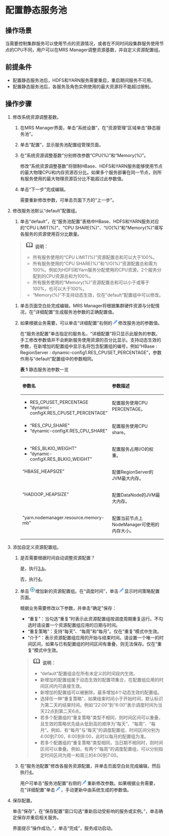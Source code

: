 # 配置静态服务池<a name="ZH-CN_TOPIC_0174499464"></a>

## 操作场景<a name="zh-cn_topic_0035209694_section36446384185849"></a>

当需要控制集群服务可以使用节点的资源情况，或者在不同时间段集群服务使用节点的CPU不同，用户可以在MRS Manager调整资源基数，并自定义资源配置组。

## 前提条件<a name="zh-cn_topic_0035209694_section41676267185911"></a>

-   配置静态服务池后，HDFS和YARN服务需要重启，重启期间服务不可用。
-   配置静态服务池后，各服务及角色实例使用的最大资源将不能超过限制。

## 操作步骤<a name="zh-cn_topic_0035209694_section1786339185927"></a>

1.  修改系统资源调整基数。
    1.  在MRS Manager界面，单击“系统设置”，在“资源管理”区域单击“静态服务池”。
    2.  单击“配置”，显示服务池配置组管理页面。
    3.  在“系统资源调整基数”分别修改参数“CPU\(%\)”和“Memory\(%\)”。

        修改“系统资源调整基数”将限制HBase、HDFS和YARN服务能够使用节点的最大物理CPU和内存资源百分比。如果多个服务部署在同一节点，则所有服务使用的最大物理资源百分比不能超过此参数值。

    4.  单击“下一步”完成编辑。

        需要重新修改参数，可单击页面下方的“上一步”。

2.  修改服务池默认“default”配置组。

    1.  单击“default”，在“服务池配置”表格中HBase、HDFS和YARN服务对应的“CPU LIMIT\(%\)”、“CPU SHARE\(%\)”、“I/O\(%\)”和“Memory\(%\)”填写各服务的资源使用百分比数量。

    >![](public_sys-resources/icon-note.gif) **说明：**   
    >-   所有服务使用的“CPU LIMIT\(%\)”资源配置总和可以大于100%。  
    >-   所有服务使用的“CPU SHARE\(%\)”和“I/O\(%\)”资源配置总和需为100%。例如为HDFS和Yarn服务分配使用的CPU资源，2个服务分配到的CPU资源总和为100%。  
    >-   所有服务使用的“Memory\(%\)”资源配置总和可以小于或等于100%，也可以大于100%。  
    >-   “Memory\(%\)”不支持动态生效，仅在“default”配置组中可以修改。  

    1.  单击页面空白处完成编辑，MRS Manager将根据集群硬件资源与分配情况，在“详细配置”生成服务池参数的正确配置值。
    2.  如果根据业务需要，可以单击“详细配置”右侧的![](figures/icon_mrs_clip.gif)修改服务池的参数值。

        在“服务池配置”单击指定的服务名，“详细配置”将只显示此服务的参数。手工修改参数值并不会刷新服务使用资源的百分比显示。支持动态生效的参数，在新增加的配置组中显示名将包含配置组的编号，例如“HBase : RegionServer : dynamic-config1.RES\_CPUSET\_PERCENTAGE”，参数作用与“default”配置组中的参数相同。

        **表 1**  静态服务池参数一览

        <a name="zh-cn_topic_0035209694_table1090518719336"></a>
        <table><thead align="left"><tr id="zh-cn_topic_0035209694_row6120169419340"><th class="cellrowborder" valign="top" width="46.5%" id="mcps1.2.3.1.1"><p id="zh-cn_topic_0035209694_p5839019519340"><a name="zh-cn_topic_0035209694_p5839019519340"></a><a name="zh-cn_topic_0035209694_p5839019519340"></a><strong id="zh-cn_topic_0035209694_b2722679619444"><a name="zh-cn_topic_0035209694_b2722679619444"></a><a name="zh-cn_topic_0035209694_b2722679619444"></a>参数名</strong></p>
        </th>
        <th class="cellrowborder" valign="top" width="53.5%" id="mcps1.2.3.1.2"><p id="zh-cn_topic_0035209694_p3198534019340"><a name="zh-cn_topic_0035209694_p3198534019340"></a><a name="zh-cn_topic_0035209694_p3198534019340"></a><strong id="zh-cn_topic_0035209694_b5788687719444"><a name="zh-cn_topic_0035209694_b5788687719444"></a><a name="zh-cn_topic_0035209694_b5788687719444"></a>参数描述</strong></p>
        </th>
        </tr>
        </thead>
        <tbody><tr id="zh-cn_topic_0035209694_row3085288319336"><td class="cellrowborder" valign="top" width="46.5%" headers="mcps1.2.3.1.1 "><a name="zh-cn_topic_0035209694_ul1605557219336"></a><a name="zh-cn_topic_0035209694_ul1605557219336"></a><ul id="zh-cn_topic_0035209694_ul1605557219336"><li>RES_CPUSET_PERCENTAGE</li><li>“dynamic-configX.RES_CPUSET_PERCENTAGE”</li></ul>
        </td>
        <td class="cellrowborder" valign="top" width="53.5%" headers="mcps1.2.3.1.2 "><p id="zh-cn_topic_0035209694_p4680602919336"><a name="zh-cn_topic_0035209694_p4680602919336"></a><a name="zh-cn_topic_0035209694_p4680602919336"></a>配置服务使用CPU PERCENTAGE。</p>
        </td>
        </tr>
        <tr id="zh-cn_topic_0035209694_row1860108319336"><td class="cellrowborder" valign="top" width="46.5%" headers="mcps1.2.3.1.1 "><a name="zh-cn_topic_0035209694_ul3029273119336"></a><a name="zh-cn_topic_0035209694_ul3029273119336"></a><ul id="zh-cn_topic_0035209694_ul3029273119336"><li>“RES_CPU_SHARE”</li><li>“dynamic-configX.RES_CPU_SHARE”</li></ul>
        </td>
        <td class="cellrowborder" valign="top" width="53.5%" headers="mcps1.2.3.1.2 "><p id="zh-cn_topic_0035209694_p4126579719336"><a name="zh-cn_topic_0035209694_p4126579719336"></a><a name="zh-cn_topic_0035209694_p4126579719336"></a>配置服务使用CPU share。</p>
        </td>
        </tr>
        <tr id="zh-cn_topic_0035209694_row3584786119336"><td class="cellrowborder" valign="top" width="46.5%" headers="mcps1.2.3.1.1 "><a name="zh-cn_topic_0035209694_ul1799561419336"></a><a name="zh-cn_topic_0035209694_ul1799561419336"></a><ul id="zh-cn_topic_0035209694_ul1799561419336"><li>“RES_BLKIO_WEIGHT”</li><li>“dynamic-configX.RES_BLKIO_WEIGHT”</li></ul>
        </td>
        <td class="cellrowborder" valign="top" width="53.5%" headers="mcps1.2.3.1.2 "><p id="zh-cn_topic_0035209694_p2473476619336"><a name="zh-cn_topic_0035209694_p2473476619336"></a><a name="zh-cn_topic_0035209694_p2473476619336"></a>配置服务占用I/O的权重。</p>
        </td>
        </tr>
        <tr id="zh-cn_topic_0035209694_row33861812174817"><td class="cellrowborder" valign="top" width="46.5%" headers="mcps1.2.3.1.1 "><p id="zh-cn_topic_0035209694_p43721972174818"><a name="zh-cn_topic_0035209694_p43721972174818"></a><a name="zh-cn_topic_0035209694_p43721972174818"></a>“HBASE_HEAPSIZE”</p>
        </td>
        <td class="cellrowborder" valign="top" width="53.5%" headers="mcps1.2.3.1.2 "><p id="zh-cn_topic_0035209694_p51818872174818"><a name="zh-cn_topic_0035209694_p51818872174818"></a><a name="zh-cn_topic_0035209694_p51818872174818"></a>配置RegionServer的JVM最大内存。</p>
        </td>
        </tr>
        <tr id="zh-cn_topic_0035209694_row2128630419336"><td class="cellrowborder" valign="top" width="46.5%" headers="mcps1.2.3.1.1 "><p id="zh-cn_topic_0035209694_p566806311945"><a name="zh-cn_topic_0035209694_p566806311945"></a><a name="zh-cn_topic_0035209694_p566806311945"></a>“HADOOP_HEAPSIZE”</p>
        </td>
        <td class="cellrowborder" valign="top" width="53.5%" headers="mcps1.2.3.1.2 "><p id="zh-cn_topic_0035209694_p277283791945"><a name="zh-cn_topic_0035209694_p277283791945"></a><a name="zh-cn_topic_0035209694_p277283791945"></a>配置DataNode的JVM最大内存。</p>
        </td>
        </tr>
        <tr id="zh-cn_topic_0035209694_row470866661944"><td class="cellrowborder" valign="top" width="46.5%" headers="mcps1.2.3.1.1 "><p id="zh-cn_topic_0035209694_p4273402919410"><a name="zh-cn_topic_0035209694_p4273402919410"></a><a name="zh-cn_topic_0035209694_p4273402919410"></a>“yarn.nodemanager.resource.memory-mb”</p>
        </td>
        <td class="cellrowborder" valign="top" width="53.5%" headers="mcps1.2.3.1.2 "><p id="zh-cn_topic_0035209694_p3890428619410"><a name="zh-cn_topic_0035209694_p3890428619410"></a><a name="zh-cn_topic_0035209694_p3890428619410"></a>配置当前节点上NodeManager可使用的内存大小。</p>
        </td>
        </tr>
        </tbody>
        </table>

3.  添加自定义资源配置组。
    1.  是否需要根据时间自动调整资源配置？

        是，执行[3.b](#zh-cn_topic_0035209694_li207277341970)。

        否，执行[4](#zh-cn_topic_0035209694_li5675506119820)。

    2.  <a name="zh-cn_topic_0035209694_li207277341970"></a>单击![](figures/icon_mrs_addsource.jpg)增加新的资源配置组。在“调度时间”，单击![](figures/icon_mrs_clip.gif)显示时间策略配置页面。

        根据业务需要修改以下参数，并单击“确定”保存：

        -   “重复”：当勾选“重复”时表示此资源配置组按调度周期重复运行。不勾选时请设置一个资源配置组应用的日期与时间。
        -   “重复策略”：支持“每天”、“每周”和“每月”。仅在“重复”模式中生效。
        -   “介于”：表示资源配置组应用的开始与结束时间。请设置一个唯一的时间区间，如果与已有配置组的时间区间有重叠，则无法保存。仅在“重复”模式中生效。

        >![](public_sys-resources/icon-note.gif) **说明：**   
        >-   “default”配置组会在所有未定义的时间段内生效。  
        >-   新增加的配置组属于动态生效的配置项集合，在配置组应用的时间区间内可直接生效。  
        >-   新增加的配置组可以被删除。最多增加4个动态生效的配置组。  
        >-   选择任一种“重复策略”，如果结束时间小于开始时间，默认标识为第二天的结束时间。例如“22:00”到“6:00”表示调度时间为当天22点到第二天6点。  
        >-   若多个配置组的“重复策略”类型不相同，则时间区间可以重叠，且生效的策略优先级从低到高的顺序为“每天”、“每周”、“每月”。例如，有“每月”与“每天”的调度配置组，时间区间分别为4:00到7:00，6:00到8:00，此时以每月的配置组为准。  
        >-   若多个配置组的“重复策略”类型相同，当日期不相同时，则时间区间可以重叠。例如，有两个“每周”的调度配置组，可以分别指定时间区间为周一和周三的4:00到7:00。  

    3.  在“服务池配置”修改各服务资源配置，并单击页面空白处完成编辑，然后执行[4](#zh-cn_topic_0035209694_li5675506119820)。

        用户可单击“服务池配置”右侧的![](figures/icon_mrs_clip.gif)重新修改参数。如果根据业务需要，在“详细配置”单击![](figures/icon_mrs_clip.gif)，手动更新中由系统生成的参数值。

4.  <a name="zh-cn_topic_0035209694_li5675506119820"></a>保存配置。

    单击“保存”，在“保存配置”窗口勾选“重新启动受影响的服务或实例。”，单击确定保存并重启相关服务。

    界面提示“操作成功。”，单击“完成”，服务成功启动。


